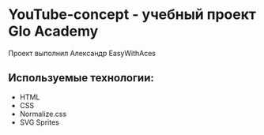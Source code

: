# YouTube-concept - учебный проект Glo Academy
Проект выполнил Александр EasyWithAces

## Используемые технологии:
- HTML
- CSS
- Normalize.css
- SVG Sprites
